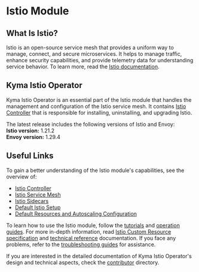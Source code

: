 # Istio Module

## What Is Istio?

Istio is an open-source service mesh that provides a uniform way to manage, connect, and secure microservices. It helps to manage traffic, enhance security capabilities, and provide telemetry data for understanding service behavior. To learn more, read the [Istio documentation](https://istio.io/latest/).

## Kyma Istio Operator

Kyma Istio Operator is an essential part of the Istio module that handles the management and configuration of the Istio service mesh. It contains [Istio Controller](./00-10-overview-istio-controller.md) that is responsible for installing, uninstalling, and upgrading Istio.

The latest release includes the following versions of Istio and Envoy:  
**Istio version:** 1.21.2  
**Envoy version:** 1.29.4

## Useful Links

To gain a better understanding of the Istio module's capabilities, see the overview of:
- [Istio Controller](./00-10-overview-istio-controller.md)
- [Istio Service Mesh](./00-20-overview-service-mesh.md)
- [Istio Sidecars](./00-30-overview-istio-sidecars.md)
- [Default Istio Setup](./00-40-overview-istio-setup.md)
- [Default Resources and Autoscaling Configuration](./00-50-resource-configuration.md)

To learn how to use the Istio module, follow the [tutorials](./tutorials/) and [operation guides](./operation-guides/). For more in-depth information, read [Istio Custom Resource specification](./04-00-istio-custom-resource.md) and [technical reference](./technical-reference/) documentation. If you face any problems, refer to the [troubleshooting guides](./troubleshooting/) for assistance.

If you are interested in the detailed documentation of Kyma Istio Operator's design and technical aspects, check the [contributor](https://github.com/kyma-project/istio/tree/main/docs/contributor) directory.